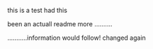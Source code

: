 this is a test had this 

been an actuall readme more ..........

...........information would follow! changed again